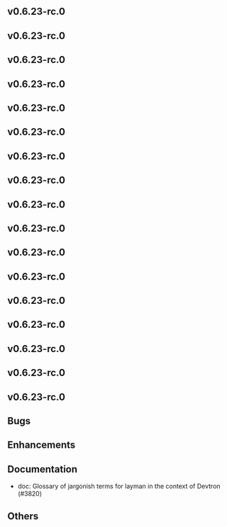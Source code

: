 ## v0.6.23-rc.0



## v0.6.23-rc.0



## v0.6.23-rc.0



## v0.6.23-rc.0



## v0.6.23-rc.0



## v0.6.23-rc.0



## v0.6.23-rc.0



## v0.6.23-rc.0



## v0.6.23-rc.0



## v0.6.23-rc.0



## v0.6.23-rc.0



## v0.6.23-rc.0



## v0.6.23-rc.0



## v0.6.23-rc.0



## v0.6.23-rc.0



## v0.6.23-rc.0



## v0.6.23-rc.0

## Bugs
## Enhancements
## Documentation
- doc: Glossary of jargonish terms for layman in the context of Devtron (#3820)
## Others



